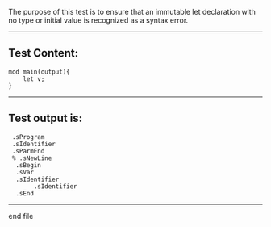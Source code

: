 The purpose of this test is to ensure that an immutable let declaration with no type or initial value is recognized as a syntax error.


-------------------------

Test Content: 
-------------------------
```
mod main(output){
    let v;
}
```
------------------------
Test output is: 
-------------------------
```
 .sProgram
 .sIdentifier
 .sParmEnd
 % .sNewLine
  .sBegin
  .sVar
  .sIdentifier
       .sIdentifier
  .sEnd

```
------------------------

end file
